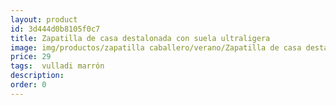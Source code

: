 ```yaml
---
layout: product
id: 3d444d0b8105f0c7
title: Zapatilla de casa destalonada con suela ultraligera
image: img/productos/zapatilla caballero/verano/Zapatilla de casa destalonada con suela ultraligera=29= vulladi marrón.webp
price: 29
tags:  vulladi marrón
description: 
order: 0
---
```

